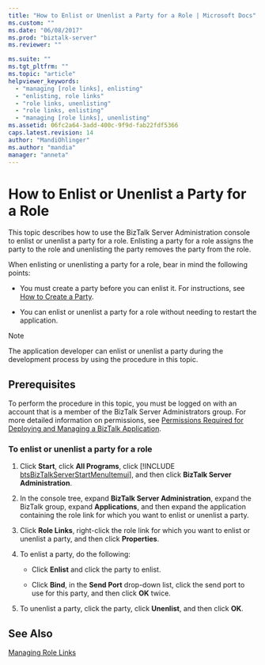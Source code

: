 ```yaml
---
title: "How to Enlist or Unenlist a Party for a Role | Microsoft Docs"
ms.custom: ""
ms.date: "06/08/2017"
ms.prod: "biztalk-server"
ms.reviewer: ""

ms.suite: ""
ms.tgt_pltfrm: ""
ms.topic: "article"
helpviewer_keywords: 
  - "managing [role links], enlisting"
  - "enlisting, role links"
  - "role links, unenlisting"
  - "role links, enlisting"
  - "managing [role links], unenlisting"
ms.assetid: 06fc2a64-3add-400c-9f9d-fab22fdf5366
caps.latest.revision: 14
author: "MandiOhlinger"
ms.author: "mandia"
manager: "anneta"
---
```

# How to Enlist or Unenlist a Party for a Role
This topic describes how to use the BizTalk Server Administration console to enlist or unenlist a party for a role. Enlisting a party for a role assigns the party to the role and unenlisting the party removes the party from the role.  
  
 When enlisting or unenlisting a party for a role, bear in mind the following points:  
  
-   You must create a party before you can enlist it. For instructions, see [How to Create a Party](http://msdn.microsoft.com/library/f6feca1d-bc83-4fb6-981d-26c9e0d53044).  
  
-   You can enlist or unenlist a party for a role without needing to restart the application.  
  
> [!NOTE]
>  The application developer can enlist or unenlist a party during the development process by using the procedure in this topic.  
  
## Prerequisites  
 To perform the procedure in this topic, you must be logged on with an account that is a member of the BizTalk Server Administrators group. For more detailed information on permissions, see [Permissions Required for Deploying and Managing a BizTalk Application](../core/permissions-required-for-deploying-and-managing-a-biztalk-application.md).  
  
### To enlist or unenlist a party for a role  
  
1. Click <strong>Start</strong>, click <strong>All Programs</strong>, click [!INCLUDE [btsBizTalkServerStartMenuItemui](../includes/btsbiztalkserverstartmenuitemui-md.md)], and then click <strong>BizTalk Server Administration</strong>.  
  
2. In the console tree, expand **BizTalk Server Administration**, expand the BizTalk group, expand **Applications**, and then expand the application containing the role link for which you want to enlist or unenlist a party.  
  
3. Click **Role Links**, right-click the role link for which you want to enlist or unenlist a party, and then click **Properties**.  
  
4. To enlist a party, do the following:  
  
   -   Click **Enlist** and click the party to enlist.  
  
   -   Click **Bind**, in the **Send Port** drop-down list, click the send port to use for this party, and then click **OK** twice.  
  
5. To unenlist a party, click the party, click **Unenlist**, and then click **OK**.  
  
## See Also  
 [Managing Role Links](../core/managing-role-links.md)